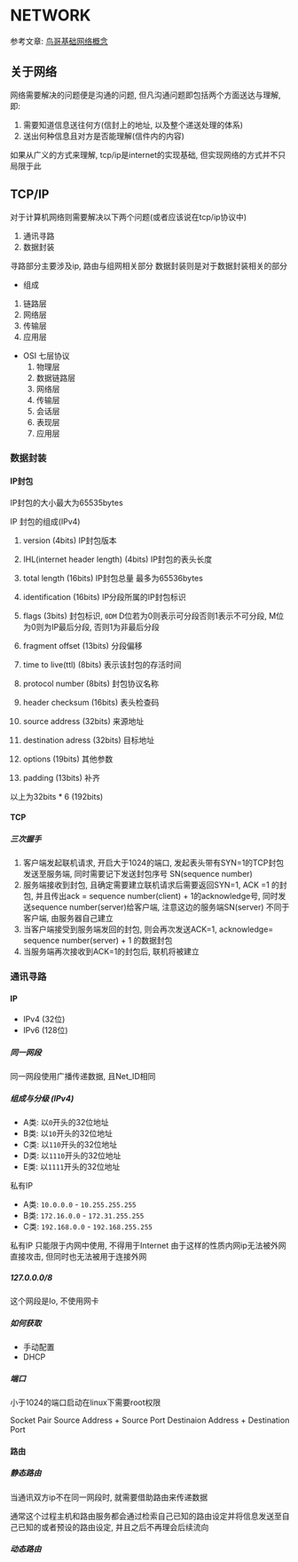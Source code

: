 # NETWORK

参考文章:
[鸟哥基础网络概念](http://cn.linux.vbird.org/linux_server/0110network_basic.php)

## 关于网络

网络需要解决的问题便是沟通的问题, 但凡沟通问题即包括两个方面送达与理解, 即:
1. 需要知道信息送往何方(信封上的地址, 以及整个递送处理的体系)
2. 送出何种信息且对方是否能理解(信件内的内容)

如果从广义的方式来理解, tcp/ip是internet的实现基础, 但实现网络的方式并不只局限于此

## TCP/IP

对于计算机网络则需要解决以下两个问题(或者应该说在tcp/ip协议中)

1. 通讯寻路
2. 数据封装

寻路部分主要涉及ip, 路由与组网相关部分
数据封装则是对于数据封装相关的部分

* 组成

1. 链路层
2. 网络层
3. 传输层
4. 应用层

* OSI 七层协议
    1. 物理层
    2. 数据链路层
    3. 网络层
    4. 传输层
    5. 会话层
    6. 表现层
    7. 应用层

### 数据封装

#### IP封包

IP封包的大小最大为65535bytes

IP 封包的组成(IPv4)

1. version (4bits)
    IP封包版本

2. IHL(internet header length) (4bits)
    IP封包的表头长度

3. total length (16bits)
    IP封包总量 最多为65536bytes

4. identification (16bits)
    IP分段所属的IP封包标识

5. flags (3bits)
    封包标识, `0DM` D位若为0则表示可分段否则1表示不可分段, M位为0则为IP最后分段, 否则1为非最后分段

6. fragment offset (13bits)
    分段偏移

7. time to live(ttl) (8bits)
    表示该封包的存活时间

8. protocol number (8bits)
    封包协议名称

9. header checksum (16bits)
    表头检查码

10. source address (32bits)
    来源地址
    
11. destination adress (32bits)
    目标地址

12. options (19bits)
    其他参数 

13. padding (13bits)
    补齐

以上为32bits * 6 (192bits)

#### TCP

##### 三次握手

1. 客户端发起联机请求, 开启大于1024的端口, 发起表头带有SYN=1的TCP封包发送至服务端, 同时需要记下发送封包序号 SN(sequence number) 
2. 服务端接收到封包, 且确定需要建立联机请求后需要返回SYN=1, ACK =1 的封包, 并且传出ack = sequence number(client) + 1的acknowledge号, 同时发送sequence number(server)给客户端, 注意这边的服务端SN(server) 不同于客户端, 由服务器自己建立
3. 当客户端接受到服务端发回的封包, 则会再次发送ACK=1, acknowledge= sequence number(server) + 1 的数据封包
4. 当服务端再次接收到ACK=1的封包后, 联机将被建立



### 通讯寻路

#### IP

* IPv4 (32位)
* IPv6 (128位)


##### 同一网段

同一网段使用广播传递数据, 且Net_ID相同

##### 组成与分级 (IPv4)

* A类: 以`0`开头的32位地址
* B类: 以`10`开头的32位地址
* C类: 以`110`开头的32位地址
* D类: 以`1110`开头的32位地址
* E类: 以`1111`开头的32位地址

私有IP

* A类: `10.0.0.0` - `10.255.255.255`
* B类: `172.16.0.0` - `172.31.255.255`
* C类: `192.168.0.0` - `192.168.255.255`

私有IP 只能限于内网中使用, 不得用于Internet
由于这样的性质内网ip无法被外网直接攻击, 但同时也无法被用于连接外网

##### 127.0.0.0/8

这个网段是Io, 不使用网卡

##### 如何获取

* 手动配置
* DHCP

##### 端口

小于1024的端口启动在linux下需要root权限

Socket Pair
Source Address + Source Port
Destinaion Address + Destination Port

#### 路由

##### 静态路由

当通讯双方ip不在同一网段时, 就需要借助路由来传递数据

通常这个过程主机和路由服务都会通过检索自己已知的路由设定并将信息发送至自己已知的或者预设的路由设定, 并且之后不再理会后续流向

##### 动态路由
